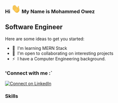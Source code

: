 ### Hi <img src="https://github.com/AkashSingh3031/AkashSingh3031/blob/main/images/Hi.gif" width="30px" height="30px" style="max-width:100%;"> My Name is Mohammed Owez 

Software Engineer
-------------------



Here are some ideas to get you started:

* 🧠  I'm learning MERN Stack
* 🤝  I'm open to collaborating on interesting projects
* ⚡  I have a Computer Engineering background.

### 'Connect with me :`
[![Connect on LinkedIn](https://img.shields.io/badge/-Linkedin-0e76a8?style=flat&amp;labelColor=white&amp;logo=linkedin&amp;logoColor=0e76a8)](
https://www.linkedin.com/in/mohammed-owez-217740172/)

### Skills 

